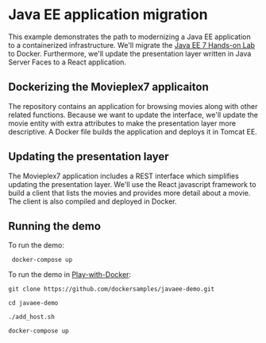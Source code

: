 # Java EE application migration

This example demonstrates the path to modernizing a Java EE application to a containerized infrastructure. We'll migrate the [Java EE 7 Hands-on Lab](https://github.com/javaee-samples/javaee7-hol) to Docker. Furthermore, we'll update the presentation layer written in Java Server Faces to a React application.

## Dockerizing the Movieplex7 applicaiton

The repository contains an application for browsing movies along with other related functions. Because we want to update the interface, we'll update the movie entity with extra attributes to make the presentation layer more descriptive. A Docker file builds the application and deploys it in Tomcat EE.

## Updating the presentation layer

The Movieplex7 application includes a REST interface which simplifies updating the presentation layer. We'll use the React javascript framework to build a client that lists the movies and provides more detail about a movie. The client is also compiled and deployed in Docker.

## Running the demo

To run the demo:

``` docker-compose up```

To run the demo in [Play-with-Docker](http://labs.play-with-docker.com/):

```
git clone https://github.com/dockersamples/javaee-demo.git

cd javaee-demo

./add_host.sh

docker-compose up
```